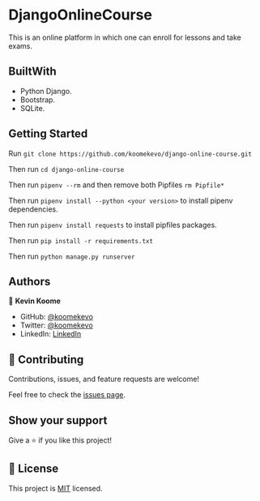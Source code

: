 # DjangoOnlineCourse

This is an online platform in which one can enroll for lessons and take exams.

## BuiltWith

- Python Django.
- Bootstrap.
- SQLite.

## Getting Started

Run `git clone https://github.com/koomekevo/django-online-course.git`

Then run `cd django-online-course`

Then run `pipenv --rm` and then remove both Pipfiles `rm Pipfile*`

Then run `pipenv install --python <your version>` to install pipenv dependencies.

Then run `pipenv install requests` to install pipfiles packages.

Then run `pip install -r requirements.txt`

Then run `python manage.py runserver`

## Authors

👤 **Kevin Koome**

- GitHub: [@koomekevo](https://github.com/koomekevo)
- Twitter: [@koomekevo](https://twitter.com/koomekevo)
- LinkedIn: [LinkedIn](https://ke.linkedin.com/in/kevin-koome-aab84186)

## 🤝 Contributing

Contributions, issues, and feature requests are welcome!

Feel free to check the [issues page](../../issues/).

## Show your support

Give a ⭐️ if you like this project!

## 📝 License

This project is [MIT](./MIT.md) licensed.
